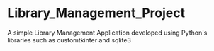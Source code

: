 # Library_Management_Project
A simple Library Management Application developed using Python's libraries such as customtkinter and sqlite3
